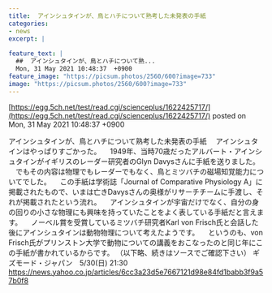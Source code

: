 ```yaml
---
title:  アインシュタインが、鳥とハチについて熟考した未発表の手紙  
categories:
- news
excerpt: |
  
feature_text: |
  ##  アインシュタインが、鳥とハチについて熟...
  Mon, 31 May 2021 10:48:37  +0900
feature_image: "https://picsum.photos/2560/600?image=733"
image: "https://picsum.photos/2560/600?image=733"
---
```


[https://egg.5ch.net/test/read.cgi/scienceplus/1622425717/](https://egg.5ch.net/test/read.cgi/scienceplus/1622425717/)
posted on Mon, 31 May 2021 10:48:37  +0900

<!--more-->

アインシュタインが、鳥とハチについて熟考した未発表の手紙 　アインシュタインはやっぱりすごかった。 　1949年、当時70歳だったアルバート・アインシュタインがイギリスのレーダー研究者のGlyn Davysさんに手紙を送りました。 　でもその内容は物理でもレーダーでもなく、鳥とミツバチの磁場知覚能力についてでした。 　この手紙は学術誌「Journal of Comparative Physiology A」に掲載されたもので、いまは亡きDavysさんの奥様がリサーチチームに手渡し、それが掲載されたという流れ。 　アインシュタインが宇宙だけでなく、自分の身の回りの小さな物理にも興味を持っていたことをよく表している手紙だと言えます。 　ノーベル賞を受賞しているミツバチ研究者Karl von Frisch氏と会話した後にアインシュタインは動物物理について考えたようです。 　というのも、von Frisch氏がプリンストン大学で動物についての講義をおこなったのと同じ年にこの手紙が書かれているからです。 （以下略、続きはソースでご確認下さい） ギズモード・ジャパン　5/30(日) 21:30 https://news.yahoo.co.jp/articles/6cc3a23d5e7667121d98e84fd1babb3f9a57b0f8
